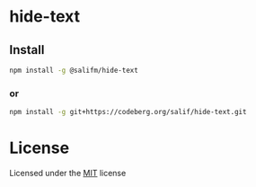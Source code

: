 # hide-text

## Install

```bash
npm install -g @salifm/hide-text
```

### or

```bash
npm install -g git+https://codeberg.org/salif/hide-text.git
```

# License

Licensed under the [MIT](./LICENSE) license
